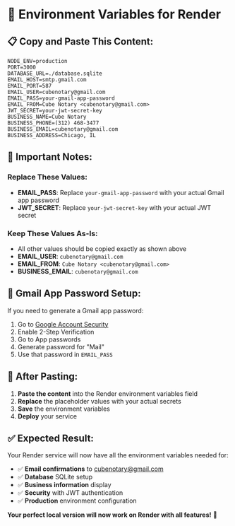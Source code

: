 # 🔧 **Environment Variables for Render**

## 📋 **Copy and Paste This Content:**

```
NODE_ENV=production
PORT=3000
DATABASE_URL=./database.sqlite
EMAIL_HOST=smtp.gmail.com
EMAIL_PORT=587
EMAIL_USER=cubenotary@gmail.com
EMAIL_PASS=your-gmail-app-password
EMAIL_FROM=Cube Notary <cubenotary@gmail.com>
JWT_SECRET=your-jwt-secret-key
BUSINESS_NAME=Cube Notary
BUSINESS_PHONE=(312) 468-3477
BUSINESS_EMAIL=cubenotary@gmail.com
BUSINESS_ADDRESS=Chicago, IL
```

## 🔑 **Important Notes:**

### **Replace These Values:**
- **EMAIL_PASS**: Replace `your-gmail-app-password` with your actual Gmail app password
- **JWT_SECRET**: Replace `your-jwt-secret-key` with your actual JWT secret

### **Keep These Values As-Is:**
- All other values should be copied exactly as shown above
- **EMAIL_USER**: `cubenotary@gmail.com`
- **EMAIL_FROM**: `Cube Notary <cubenotary@gmail.com>`
- **BUSINESS_EMAIL**: `cubenotary@gmail.com`

## 📧 **Gmail App Password Setup:**

If you need to generate a Gmail app password:
1. Go to [Google Account Security](https://myaccount.google.com/security)
2. Enable 2-Step Verification
3. Go to App passwords
4. Generate password for "Mail"
5. Use that password in `EMAIL_PASS`

## 🎯 **After Pasting:**

1. **Paste the content** into the Render environment variables field
2. **Replace** the placeholder values with your actual secrets
3. **Save** the environment variables
4. **Deploy** your service

## ✅ **Expected Result:**

Your Render service will now have all the environment variables needed for:
- ✅ **Email confirmations** to cubenotary@gmail.com
- ✅ **Database** SQLite setup
- ✅ **Business information** display
- ✅ **Security** with JWT authentication
- ✅ **Production** environment configuration

**Your perfect local version will now work on Render with all features!** 🚀
